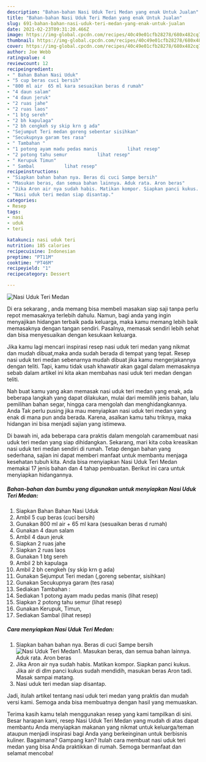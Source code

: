 ```yaml
---
description: "Bahan-bahan Nasi Uduk Teri Medan yang enak Untuk Jualan"
title: "Bahan-bahan Nasi Uduk Teri Medan yang enak Untuk Jualan"
slug: 691-bahan-bahan-nasi-uduk-teri-medan-yang-enak-untuk-jualan
date: 2021-02-23T09:31:20.466Z
image: https://img-global.cpcdn.com/recipes/40c49e01cfb28278/680x482cq70/nasi-uduk-teri-medan-foto-resep-utama.jpg
thumbnail: https://img-global.cpcdn.com/recipes/40c49e01cfb28278/680x482cq70/nasi-uduk-teri-medan-foto-resep-utama.jpg
cover: https://img-global.cpcdn.com/recipes/40c49e01cfb28278/680x482cq70/nasi-uduk-teri-medan-foto-resep-utama.jpg
author: Joe Webb
ratingvalue: 4
reviewcount: 12
recipeingredient:
- " Bahan Bahan Nasi Uduk"
- "5 cup beras cuci bersih"
- "800 ml air  65 ml kara sesuaikan beras d rumah"
- "4 daun salam"
- "4 daun jeruk"
- "2 ruas jahe"
- "2 ruas laos"
- "1 btg sereh"
- "2 bh kapulaga"
- "2 bh cengkeh sy skip krn g ada"
- "Sejumput Teri medan goreng sebentar sisihkan"
- "Secukupnya garam tes rasa"
- " Tambahan "
- "1 potong ayam madu pedas manis           lihat resep"
- "2 potong tahu semur           lihat resep"
- " Kerupuk Timun"
- " Sambal           lihat resep"
recipeinstructions:
- "Siapkan bahan bahan nya. Beras di cuci Sampe bersih"
- "Masukan beras, dan semua bahan lainnya. Aduk rata. Aron beras"
- "Jika Aron air nya sudah habis. Matikan kompor. Siapkan panci kukus. Jika air di dlm panci kukus sudah mendidih, masukan beras Aron tadi. Masak sampai matang."
- "Nasi uduk teri medan siap disantap."
categories:
- Resep
tags:
- nasi
- uduk
- teri

katakunci: nasi uduk teri 
nutrition: 185 calories
recipecuisine: Indonesian
preptime: "PT11M"
cooktime: "PT46M"
recipeyield: "1"
recipecategory: Dessert

---
```



![Nasi Uduk Teri Medan](https://img-global.cpcdn.com/recipes/40c49e01cfb28278/680x482cq70/nasi-uduk-teri-medan-foto-resep-utama.jpg)

Di era  sekarang , anda memang bisa membeli masakan siap saji tanpa perlu repot memasaknya terlebih dahulu. Namun, bagi anda yang ingin menyajikan hidangan terbaik pada keluarga, maka kamu memang lebih baik memasaknya dengan tangan sendiri. Pasalnya, memasak sendiri lebih sehat dan bisa menyesuaikan dengan kesukaan keluarga.

Jika kamu lagi mencari inspirasi resep nasi uduk teri medan yang nikmat dan mudah dibuat,maka anda sudah berada di tempat yang tepat. Resep nasi uduk teri medan  sebenarnya mudah dibuat jika kamu mengerjakannya dengan teliti. Tapi, kamu tidak usah khawatir akan gagal dalam memasaknya 
sebab dalam artikel ini kita akan membahas nasi uduk teri medan dengan teliti.  



Nah buat kamu yang akan memasak nasi uduk teri medan yang enak, ada beberapa langkah yang dapat dilakukan, mulai dari memilih jenis bahan, lalu pemilihan bahan segar, hingga cara mengolah dan menghidangkannya. Anda Tak perlu pusing jika mau menyiapkan nasi uduk teri medan yang enak di mana pun anda berada. Karena, asalkan kamu  tahu triknya, maka hidangan ini bisa menjadi sajian yang istimewa.

Di bawah ini, ada beberapa cara praktis  dalam mengolah caramembuat nasi uduk teri medan yang siap dihidangkan. Sekarang, mari kita coba kreasikan nasi uduk teri medan sendiri di rumah. Tetap dengan bahan yang sederhana, sajian ini dapat memberi manfaat untuk membantu menjaga kesehatan tubuh kita. Anda bisa menyiapkan Nasi Uduk Teri Medan memakai 17 jenis bahan dan 4 tahap pembuatan. Berikut ini cara untuk menyiapkan hidangannya.

<!--inarticleads1-->

##### Bahan-bahan dan bumbu yang digunakan untuk menyiapkan Nasi Uduk Teri Medan:

1. Siapkan  Bahan Bahan Nasi Uduk
1. Ambil 5 cup beras (cuci bersih)
1. Gunakan 800 ml air + 65 ml kara (sesuaikan beras d rumah)
1. Gunakan 4 daun salam
1. Ambil 4 daun jeruk
1. Siapkan 2 ruas jahe
1. Siapkan 2 ruas laos
1. Gunakan 1 btg sereh
1. Ambil 2 bh kapulaga
1. Ambil 2 bh cengkeh (sy skip krn g ada)
1. Gunakan Sejumput Teri medan (,goreng sebentar, sisihkan)
1. Gunakan Secukupnya garam (tes rasa)
1. Sediakan  Tambahan :
1. Sediakan 1 potong ayam madu pedas manis           (lihat resep)
1. Siapkan 2 potong tahu semur           (lihat resep)
1. Gunakan  Kerupuk, Timun,
1. Sediakan  Sambal           (lihat resep)




<!--inarticleads2-->

##### Cara menyiapkan Nasi Uduk Teri Medan:

1. Siapkan bahan bahan nya. Beras di cuci Sampe bersih
<img src="https://img-global.cpcdn.com/steps/426a220a7feea5cb/160x128cq70/nasi-uduk-teri-medan-langkah-memasak-1-foto.jpg" alt="Nasi Uduk Teri Medan">1. Masukan beras, dan semua bahan lainnya. Aduk rata. Aron beras
1. Jika Aron air nya sudah habis. Matikan kompor. Siapkan panci kukus. Jika air di dlm panci kukus sudah mendidih, masukan beras Aron tadi. Masak sampai matang.
1. Nasi uduk teri medan siap disantap.




Jadi, itulah artikel tentang  nasi uduk teri medan  yang praktis dan mudah versi kami. Semoga anda bisa membuatnya dengan hasil yang memuaskan. 

Terima kasih kamu telah menggunakan resep yang kami tampilkan di sini. Besar harapan kami, resep  Nasi Uduk Teri Medan yang mudah di atas dapat membantu Anda menyiapkan makanan yang nikmat untuk keluarga/teman ataupun menjadi inspirasi bagi Anda yang berkeinginan untuk berbisnis kuliner. Bagaimana? Gampang kan? Itulah cara membuat nasi uduk teri medan yang bisa Anda praktikkan di rumah. Semoga bermanfaat dan selamat mencoba!

